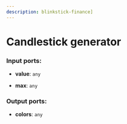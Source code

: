 ```yaml
---
description: blinkstick-finance]
---
```


# Candlestick generator

### Input ports:

* __value__: `any`


* __max__: `any`

### Output ports:

* __colors__: `any`

